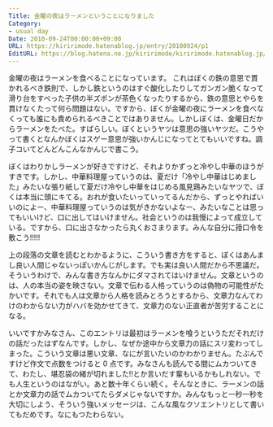 ```yaml
---
Title: 金曜の夜はラーメンということになりました
Category:
- usual day
Date: 2010-09-24T00:00:00+09:00
URL: https://kiririmode.hatenablog.jp/entry/20100924/p1
EditURL: https://blog.hatena.ne.jp/kiririmode/kiririmode.hatenablog.jp/atom/entry/8454420450078211555
---
```



金曜の夜はラーメンを食べることになっています。
これはぼくの鉄の意思で貫かれるべき鉄則で、しかし鉄というのはすぐ酸化したりしてガンガン脆くなって滑り台をすべった子供の半ズボンが茶色くなったりするから、鉄の意思とやらを貫けなくたって何ら問題はない。ですから、ぼくが金曜の夜にラーメンを食べなくっても誰にも責められるべきことではありません。しかしぼくは、金曜日だからラーメンをたべた。すばらしい。ぼくというヤツは意思の強いヤツだ。こうやって書くとなんかぼくはスゲー意思が強いかんじになってとてもいいですね。調子コいてどんどんこんなかんじで書こう。

ぼくはわりかしラーメンが好きですけど、それよりかずっと冷やし中華のほうがすきです。しかし、中華料理屋っていうのは、夏だけ「冷やし中華はじめました」みたいな張り紙して夏だけ冷やし中華をはじめる風見鶏みたいなヤツで、ぼくは本当に頭にキてる。おれが食いたいっていってるんだから、ずっとやればいいのによー、中華料理屋っていうのは気がきかないよなー、みたいなことは思ってもいいけど、口に出してはいけません。社会というのは我慢によって成立している。ですから、口に出さなかったら丸くおさまります。みんな自分に箝口令を敷こう!!!!!

上の段落の文章を読むとわかるように、こういう書き方をすると、ぼくはあんまし良い人間じゃないっぽいかんじがします。でも実は良い人間だから不思議だ。そういうわけで、みんな書き方なんかにダマされてはいけません。文章というのは、人の本当の姿を映さない。文章で伝わる人格っていうのは偽物の可能性がたかいです。それでも人は文章から人格を読みとろうとするから、文章力なんてわけのわからない力がハバを効かせてきて、文章力のない正直者が苦労することになる。

いいですかみなさん、このエントリは最初はラーメンを喰うというただそれだけの話だったはずなんです。しかし、なぜか途中から文章力の話にスリ変わってしまった。こういう文章は悪い文章、なにが言いたいのかわかりません。たぶんですけど作文で点数をつけると 0 点です。みなさんも読んでる間にムカついてきて、わたし、堪忍袋の緒が切れました!!とか言いだす輩もいるかもしれない。でも人生というのはながい。あと数十年くらい続く。そんなときに、ラーメンの話とか文章力の話でムカついてたらダメじゃないですか。みんなもっと一秒一秒を大切にしよう、そういう強いメッセージは、こんな風なクソエントリとして書いてもだめです。なにもつたわらない。
